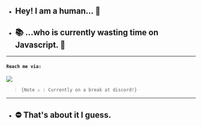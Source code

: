 - ## **Hey! I am a human...** :wave:
- ## :books: **...who is currently wasting time on Javascript. :thinking:**
---

#### `Reach me via: `
<a href="https://Cheataway.com" target="_blank"> <img src="https://discord.c99.nl/widget/theme-2/814811294963990530.png"/></a>
  >`{Note ⚠️ : Currently on a break at discord!}`
---
* ## ⛔ That's about it I guess.
